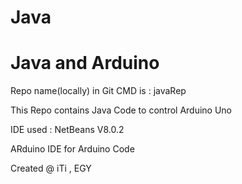 # Java 
Java and Arduino
==================
Repo name(locally) in Git CMD is : javaRep

This Repo contains Java Code to control Arduino Uno 

IDE used : NetBeans V8.0.2

ARduino IDE for Arduino Code

Created @ iTi , EGY
